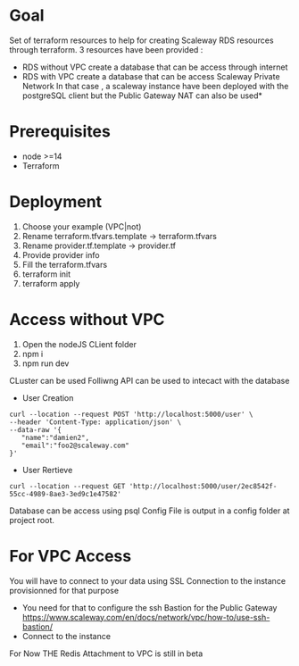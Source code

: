 # Goal
Set of terraform resources to help for creating Scaleway RDS resources through terraform.
3 resources have been provided :
- RDS without VPC create a database that can be access through internet
- RDS with VPC create a database that can be access Scaleway Private Network
In that case , a scaleway instance have been deployed with the postgreSQL client but the Public Gateway NAT can also be used*

# Prerequisites
- node >=14
- Terraform

# Deployment
1. Choose your example (VPC|not)
2. Rename terraform.tfvars.template -> terraform.tfvars
3. Rename provider.tf.template -> provider.tf
4. Provide provider info
3. Fill the terraform.tfvars
4. terraform init 
5. terraform apply

# Access without VPC
1. Open the nodeJS CLient folder
2. npm i
3. npm run dev

CLuster can be used
Folliwng API can be used to intecact with the database
- User Creation
 ```
 curl --location --request POST 'http://localhost:5000/user' \
--header 'Content-Type: application/json' \
--data-raw '{
    "name":"damien2",
    "email":"foo2@scaleway.com"
}'
```
- User Rertieve
```
curl --location --request GET 'http://localhost:5000/user/2ec8542f-55cc-4989-8ae3-3ed9c1e47582'
```

Database can be access using psql
Config File is output in a config folder at project root.

# For VPC Access
You will have to connect to your data using SSL Connection to the instance provisionned for that purpose
- You need for that to configure the ssh Bastion for the Public Gateway https://www.scaleway.com/en/docs/network/vpc/how-to/use-ssh-bastion/
- Connect to the instance

For Now THE Redis Attachment to VPC is still in beta 
